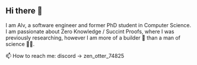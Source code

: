 ## Hi there 👋

<!--
**alv-around/alv-around** is a ✨ _special_ ✨ repository because its `README.md` (this file) appears on your GitHub profile.

Here are some ideas to get you started:

- 🔭 I’m currently working on ...
- 🌱 I’m currently learning ...
- 👯 I’m looking to collaborate on ...
- 🤔 I’m looking for help with ...
- 💬 Ask me about ...
- 📫 How to reach me: ...
- 😄 Pronouns: ...
- ⚡ Fun fact: ...
-->

I am Alv, a software engineer and former PhD student in Computer Science. 
I am passionate about Zero Knowledge / Succint Proofs, where I was previously researching, however I am more of a builder 👷 than a man of science 🧑‍🔬. 

📫 How to reach me: discord -> zen_otter_74825 
